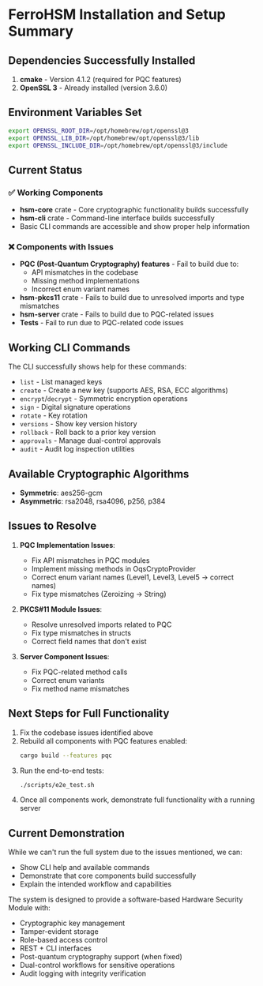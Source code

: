 # FerroHSM Installation and Setup Summary

## Dependencies Successfully Installed

1. **cmake** - Version 4.1.2 (required for PQC features)
2. **OpenSSL 3** - Already installed (version 3.6.0)

## Environment Variables Set

```bash
export OPENSSL_ROOT_DIR=/opt/homebrew/opt/openssl@3
export OPENSSL_LIB_DIR=/opt/homebrew/opt/openssl@3/lib
export OPENSSL_INCLUDE_DIR=/opt/homebrew/opt/openssl@3/include
```

## Current Status

### ✅ Working Components
- **hsm-core** crate - Core cryptographic functionality builds successfully
- **hsm-cli** crate - Command-line interface builds successfully
- Basic CLI commands are accessible and show proper help information

### ❌ Components with Issues
- **PQC (Post-Quantum Cryptography) features** - Fail to build due to:
  - API mismatches in the codebase
  - Missing method implementations
  - Incorrect enum variant names
- **hsm-pkcs11** crate - Fails to build due to unresolved imports and type mismatches
- **hsm-server** crate - Fails to build due to PQC-related issues
- **Tests** - Fail to run due to PQC-related code issues

## Working CLI Commands

The CLI successfully shows help for these commands:
- `list` - List managed keys
- `create` - Create a new key (supports AES, RSA, ECC algorithms)
- `encrypt`/`decrypt` - Symmetric encryption operations
- `sign` - Digital signature operations
- `rotate` - Key rotation
- `versions` - Show key version history
- `rollback` - Roll back to a prior key version
- `approvals` - Manage dual-control approvals
- `audit` - Audit log inspection utilities

## Available Cryptographic Algorithms

- **Symmetric**: aes256-gcm
- **Asymmetric**: rsa2048, rsa4096, p256, p384

## Issues to Resolve

1. **PQC Implementation Issues**:
   - Fix API mismatches in PQC modules
   - Implement missing methods in OqsCryptoProvider
   - Correct enum variant names (Level1, Level3, Level5 → correct names)
   - Fix type mismatches (Zeroizing<String> → String)

2. **PKCS#11 Module Issues**:
   - Resolve unresolved imports related to PQC
   - Fix type mismatches in structs
   - Correct field names that don't exist

3. **Server Component Issues**:
   - Fix PQC-related method calls
   - Correct enum variants
   - Fix method name mismatches

## Next Steps for Full Functionality

1. Fix the codebase issues identified above
2. Rebuild all components with PQC features enabled:
   ```bash
   cargo build --features pqc
   ```
3. Run the end-to-end tests:
   ```bash
   ./scripts/e2e_test.sh
   ```
4. Once all components work, demonstrate full functionality with a running server

## Current Demonstration

While we can't run the full system due to the issues mentioned, we can:
- Show CLI help and available commands
- Demonstrate that core components build successfully
- Explain the intended workflow and capabilities

The system is designed to provide a software-based Hardware Security Module with:
- Cryptographic key management
- Tamper-evident storage
- Role-based access control
- REST + CLI interfaces
- Post-quantum cryptography support (when fixed)
- Dual-control workflows for sensitive operations
- Audit logging with integrity verification
